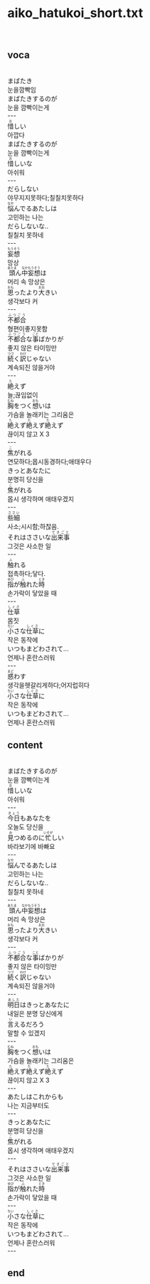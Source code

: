 <h1>aiko_hatukoi_short.txt</h1><br>
<h2>voca</h2><br>
まばたき<br>
눈을깜빡임<br>
まばたきするのが<br>
눈을 깜빡이는게<br>
---<br>
<Ruby>惜<rt>お</rt></Ruby>しい<br>
아깝다<br>
まばたきするのが<br>
눈을 깜빡이는게<br>
<Ruby>惜<rt>お</rt></Ruby>しいな<br>
아쉬워<br>
---<br>
だらしない<br>
야무지지못하다;칠칠치못하다<br>
<Ruby>悩<rt>なや</rt></Ruby>んでるあたしは<br>
고민하는 나는<br>
だらしないな..<br>
칠칠치 못하네<br>
---<br>
<Ruby>妄想<rt>もうそう</rt></Ruby><br>
망상<br>
<Ruby>頭<rt>あたま</rt></Ruby>ん<Ruby>中<rt>なか</rt></Ruby><Ruby>妄想<rt>もうそう</rt></Ruby>は<br>
머리 속 망상은<br>
<Ruby>思<rt>おも</rt></Ruby>ったより<Ruby>大<rt>おお</rt></Ruby>きい<br>
생각보다 커<br>
---<br>
<Ruby>不都合<rt>ふつごう</rt></Ruby><br>
형편이좋지못함<br>
<Ruby>不都合<rt>ふつごう</rt></Ruby>な<Ruby>事<rt>こと</rt></Ruby>ばかりが<br>
좋지 않은 타이밍만<br>
<Ruby>続<rt>つづ</rt></Ruby>く<Ruby>訳<rt>わけ</rt></Ruby>じゃない<br>
계속되진 않을거야<br>
---<br>
<Ruby>絶<rt>た</rt></Ruby>えず<br>
늘;끊임없이<br>
<Ruby>胸<rt>むね</rt></Ruby>をつく<Ruby>想<rt>おも</rt></Ruby>いは<br>
가슴을 놀래키는 그리움은<br>
<Ruby>絶<rt>た</rt></Ruby>えず<Ruby>絶<rt>た</rt></Ruby>えず<Ruby>絶<rt>た</rt></Ruby>えず<br>
끊이지 않고 X 3<br>
---<br>
<Ruby>焦<rt>こ</rt></Ruby>がれる<br>
연모하다;몹시동경하다;애태우다<br>
きっとあなたに<br>
분명히 당신을<br>
<Ruby>焦<rt>こ</rt></Ruby>がれる<br>
몹시 생각하며 애태우겠지<br>
---<br>
<Ruby>些細<rt>ささい</rt></Ruby><br>
사소;시시함;하찮음.<br>
それはささいな<Ruby>出来事<rt>できごと</rt></Ruby><br>
그것은 사소한 일<br>
---<br>
<Ruby>触<rt>ふ</rt></Ruby>れる<br>
접촉하다;닿다.<br>
<Ruby>指<rt>ゆび</rt></Ruby>が<Ruby>触<rt>ふ</rt></Ruby>れた<Ruby>時<rt>とき</rt></Ruby><br>
손가락이 닿았을 때<br>
---<br>
<Ruby>仕草<rt>しぐさ</rt></Ruby><br>
몸짓<br>
<Ruby>小<rt>ちい</rt></Ruby>さな<Ruby>仕草<rt>しぐさ</rt></Ruby>に<br>
작은 동작에<br>
いつもまどわされて...<br>
언제나 혼란스러워<br>
---<br>
<Ruby>惑<rt>まど</rt></Ruby>わす<br>
생각을헷갈리게하다;어지럽히다<br>
<Ruby>小<rt>ちい</rt></Ruby>さな<Ruby>仕草<rt>しぐさ</rt></Ruby>に<br>
작은 동작에<br>
いつもまどわされて...<br>
언제나 혼란스러워<br>
<h2>content</h2><br>
まばたきするのが<br>
눈을 깜빡이는게<br>
<Ruby>惜<rt>お</rt></Ruby>しいな<br>
아쉬워<br>
---<br>
<Ruby>今日<rt>きょう</rt></Ruby>もあなたを<br>
오늘도 당신을<br>
<Ruby>見<rt>み</rt></Ruby>つめるのに<Ruby>忙<rt>いそが</rt></Ruby>しい<br>
바라보기에 바빠요<br>
---<br>
<Ruby>悩<rt>なや</rt></Ruby>んでるあたしは<br>
고민하는 나는<br>
だらしないな..<br>
칠칠치 못하네<br>
---<br>
<Ruby>頭<rt>あたま</rt></Ruby>ん<Ruby>中<rt>なか</rt></Ruby><Ruby>妄想<rt>もうそう</rt></Ruby>は<br>
머리 속 망상은<br>
<Ruby>思<rt>おも</rt></Ruby>ったより<Ruby>大<rt>おお</rt></Ruby>きい<br>
생각보다 커<br>
---<br>
<Ruby>不都合<rt>ふつごう</rt></Ruby>な<Ruby>事<rt>こと</rt></Ruby>ばかりが<br>
좋지 않은 타이밍만<br>
<Ruby>続<rt>つづ</rt></Ruby>く<Ruby>訳<rt>わけ</rt></Ruby>じゃない<br>
계속되진 않을거야<br>
---<br>
<Ruby>明日<rt>あした</rt></Ruby>はきっとあなたに<br>
내일은 분명 당신에게<br>
<Ruby>言<rt>い</rt></Ruby>えるだろう<br>
말할 수 있겠지<br>
---<br>
<Ruby>胸<rt>むね</rt></Ruby>をつく<Ruby>想<rt>おも</rt></Ruby>いは<br>
가슴을 놀래키는 그리움은<br>
<Ruby>絶<rt>た</rt></Ruby>えず<Ruby>絶<rt>た</rt></Ruby>えず<Ruby>絶<rt>た</rt></Ruby>えず<br>
끊이지 않고 X 3<br>
---<br>
あたしはこれからも<br>
나는 지금부터도<br>
---<br>
きっとあなたに<br>
분명히 당신을<br>
<Ruby>焦<rt>こ</rt></Ruby>がれる<br>
몹시 생각하며 애태우겠지<br>
---<br>
それはささいな<Ruby>出来事<rt>できごと</rt></Ruby><br>
그것은 사소한 일<br>
<Ruby>指<rt>ゆび</rt></Ruby>が<Ruby>触<rt>ふ</rt></Ruby>れた<Ruby>時<rt>とき</rt></Ruby><br>
손가락이 닿았을 때<br>
---<br>
<Ruby>小<rt>ちい</rt></Ruby>さな<Ruby>仕草<rt>しぐさ</rt></Ruby>に<br>
작은 동작에<br>
いつもまどわされて...<br>
언제나 혼란스러워<br>
---<br>
<h2>end</h2><br>

